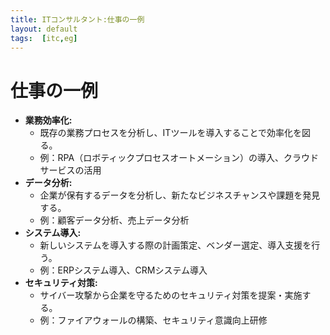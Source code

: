 ```yaml
---
title: ITコンサルタント:仕事の一例
layout: default
tags:  [itc,eg]
---
```



# 仕事の一例

* **業務効率化:**
    * 既存の業務プロセスを分析し、ITツールを導入することで効率化を図る。
    * 例：RPA（ロボティックプロセスオートメーション）の導入、クラウドサービスの活用
* **データ分析:**
    * 企業が保有するデータを分析し、新たなビジネスチャンスや課題を発見する。
    * 例：顧客データ分析、売上データ分析
* **システム導入:**
    * 新しいシステムを導入する際の計画策定、ベンダー選定、導入支援を行う。
    * 例：ERPシステム導入、CRMシステム導入
* **セキュリティ対策:**
    * サイバー攻撃から企業を守るためのセキュリティ対策を提案・実施する。
    * 例：ファイアウォールの構築、セキュリティ意識向上研修